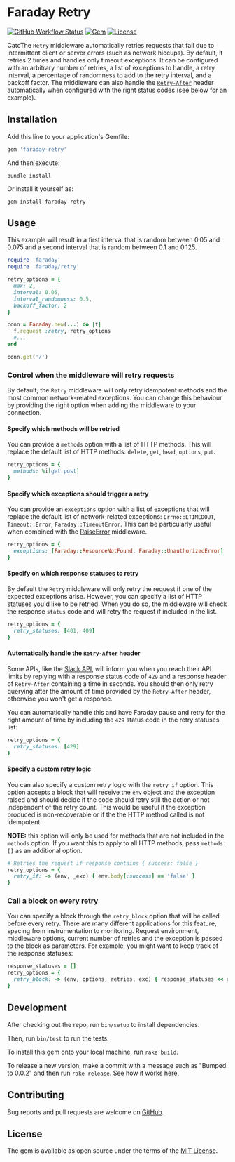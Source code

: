 # Faraday Retry

[![GitHub Workflow Status](https://img.shields.io/github/workflow/status/lostisland/faraday-retry/CI)](https://github.com/lostisland/faraday-retry/actions?query=branch%3Amain)
[![Gem](https://img.shields.io/gem/v/faraday-retry.svg?style=flat-square)](https://rubygems.org/gems/faraday-retry)
[![License](https://img.shields.io/github/license/lostisland/faraday-retry.svg?style=flat-square)](LICENSE.md)

CatcThe `Retry` middleware automatically retries requests that fail due to intermittent client
or server errors (such as network hiccups).
By default, it retries 2 times and handles only timeout exceptions.
It can be configured with an arbitrary number of retries, a list of exceptions to handle,
a retry interval, a percentage of randomness to add to the retry interval, and a backoff factor.
The middleware can also handle the [`Retry-After`](https://developer.mozilla.org/en-US/docs/Web/HTTP/Headers/Retry-After)
header automatically when configured with the right status codes (see below for an example).

## Installation

Add this line to your application's Gemfile:

```ruby
gem 'faraday-retry'
```

And then execute:

```shell
bundle install
```

Or install it yourself as:

```shell
gem install faraday-retry
```

## Usage

This example will result in a first interval that is random between 0.05 and 0.075
and a second interval that is random between 0.1 and 0.125.

```ruby
require 'faraday'
require 'faraday/retry'

retry_options = {
  max: 2,
  interval: 0.05,
  interval_randomness: 0.5,
  backoff_factor: 2
}

conn = Faraday.new(...) do |f|
  f.request :retry, retry_options
  #...
end

conn.get('/')
```

### Control when the middleware will retry requests

By default, the `Retry` middleware will only retry idempotent methods and the most common network-related exceptions.
You can change this behaviour by providing the right option when adding the middleware to your connection.

#### Specify which methods will be retried

You can provide a `methods` option with a list of HTTP methods.
This will replace the default list of HTTP methods: `delete`, `get`, `head`, `options`, `put`.

```ruby
retry_options = {
  methods: %i[get post]
}
```

#### Specify which exceptions should trigger a retry

You can provide an `exceptions` option with a list of exceptions that will replace
the default list of network-related exceptions: `Errno::ETIMEDOUT`, `Timeout::Error`, `Faraday::TimeoutError`.
This can be particularly useful when combined with the [RaiseError][raise_error] middleware.

```ruby
retry_options = {
  exceptions: [Faraday::ResourceNotFound, Faraday::UnauthorizedError]
}
```

#### Specify on which response statuses to retry

By default the `Retry` middleware will only retry the request if one of the expected exceptions arise.
However, you can specify a list of HTTP statuses you'd like to be retried. When you do so, the middleware will
check the response `status` code and will retry the request if included in the list.

```ruby
retry_options = {
  retry_statuses: [401, 409]
}
```

#### Automatically handle the `Retry-After` header

Some APIs, like the [Slack API](https://api.slack.com/docs/rate-limits), will inform you when you reach their API limits by replying with a response status code of `429` and a response header of `Retry-After` containing a time in seconds. You should then only retry querying after the amount of time provided by the `Retry-After` header, otherwise you won't get a response.

You can automatically handle this and have Faraday pause and retry for the right amount of time by including the `429` status code in the retry statuses list:

```ruby
retry_options = {
  retry_statuses: [429]
}
```

#### Specify a custom retry logic

You can also specify a custom retry logic with the `retry_if` option.
This option accepts a block that will receive the `env` object and the exception raised
and should decide if the code should retry still the action or not independent of the retry count.
This would be useful if the exception produced is non-recoverable or if the the HTTP method called is not idempotent.

**NOTE:** this option will only be used for methods that are not included in the `methods` option.
If you want this to apply to all HTTP methods, pass `methods: []` as an additional option.

```ruby
# Retries the request if response contains { success: false }
retry_options = {
  retry_if: -> (env, _exc) { env.body[:success] == 'false' }
}
```

### Call a block on every retry

You can specify a block through the `retry_block` option that will be called before every retry.
There are many different applications for this feature, spacing from instrumentation to monitoring.
Request environment, middleware options, current number of retries and the exception is passed to the block as parameters.
For example, you might want to keep track of the response statuses:

```ruby
response_statuses = []
retry_options = {
  retry_block: -> (env, options, retries, exc) { response_statuses << env.status }
}
```

## Development

After checking out the repo, run `bin/setup` to install dependencies.

Then, run `bin/test` to run the tests.

To install this gem onto your local machine, run `rake build`.

To release a new version, make a commit with a message such as "Bumped to 0.0.2" and then run `rake release`.
See how it works [here](https://bundler.io/guides/creating_gem.html#releasing-the-gem).

## Contributing

Bug reports and pull requests are welcome on [GitHub](https://github.com/lostisland/faraday-retry).

## License

The gem is available as open source under the terms of the [MIT License](https://opensource.org/licenses/MIT).

[raise_error]:  https://lostisland.github.io/faraday/middleware/raise-error
